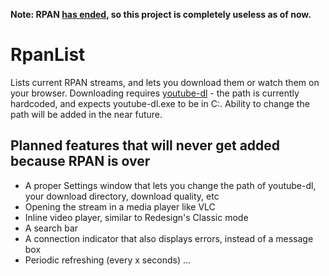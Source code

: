 **Note: RPAN [has ended](https://www.reddit.com/r/pan/comments/cum45p/good_night_rpan/), so this project is completely useless as of now.**

# RpanList
Lists current RPAN streams, and lets you download them or watch them on your browser.
Downloading requires [youtube-dl](https://ytdl-org.github.io/youtube-dl/) - the path is currently hardcoded, and expects youtube-dl.exe to be in C:\. Ability to change the path will be added in the near future.

## Planned features that will never get added because RPAN is over
- A proper Settings window that lets you change the path of youtube-dl, your download directory, download quality, etc
- Opening the stream in a media player like VLC
- Inline video player, similar to Redesign's Classic mode
- A search bar
- A connection indicator that also displays errors, instead of a message box
- Periodic refreshing (every x seconds)
...
